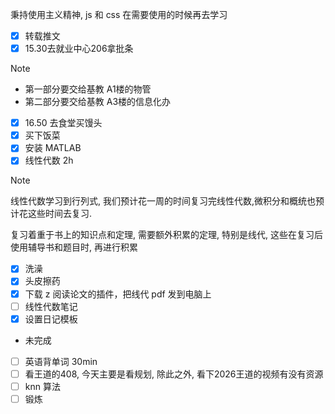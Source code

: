 秉持使用主义精神, js 和 css 在需要使用的时候再去学习

- [x] 转载推文
- [x] 15.30去就业中心206拿批条
> [!note]
> - 第一部分要交给基教 A1楼的物管
> - 第二部分要交给基教 A3楼的信息化办
- [x] 16.50 去食堂买馒头
- [x] 买下饭菜
- [x] 安装 MATLAB
- [x] 线性代数 2h
>[!note]
>  线性代数学习到行列式, 我们预计花一周的时间复习完线性代数,微积分和概统也预计花这些时间去复习.
>  
>  复习着重于书上的知识点和定理, 需要额外积累的定理, 特别是线代, 这些在复习后使用辅导书和题目时, 再进行积累  
- [x] 洗澡
- [x] 头皮擦药
- [x] 下载 z 阅读论文的插件，把线代 pdf 发到电脑上
- [ ] 线性代数笔记
- [x] 设置日记模板

- 未完成
- [ ] 英语背单词 30min
- [ ] 看王道的408, 今天主要是看规划, 除此之外, 看下2026王道的视频有没有资源
- [ ] knn 算法
- [ ] 锻炼
